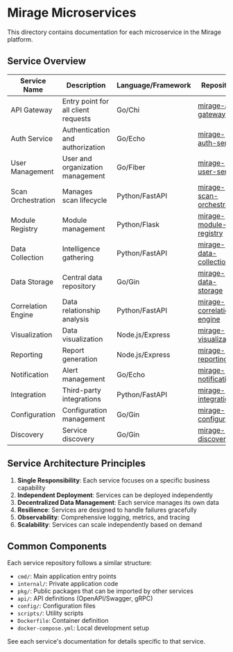 # Mirage Microservices

This directory contains documentation for each microservice in the Mirage platform.

## Service Overview

| Service Name | Description | Language/Framework | Repository |
|-------------|-------------|-------------------|------------|
| API Gateway | Entry point for all client requests | Go/Chi | [mirage-api-gateway](https://github.com/mirage/mirage-api-gateway) |
| Auth Service | Authentication and authorization | Go/Echo | [mirage-auth-service](https://github.com/mirage/mirage-auth-service) |
| User Management | User and organization management | Go/Fiber | [mirage-user-service](https://github.com/mirage/mirage-user-service) |
| Scan Orchestration | Manages scan lifecycle | Python/FastAPI | [mirage-scan-orchestration](https://github.com/mirage/mirage-scan-orchestration) |
| Module Registry | Module management | Python/Flask | [mirage-module-registry](https://github.com/mirage/mirage-module-registry) |
| Data Collection | Intelligence gathering | Python/FastAPI | [mirage-data-collection](https://github.com/mirage/mirage-data-collection) |
| Data Storage | Central data repository | Go/Gin | [mirage-data-storage](https://github.com/mirage/mirage-data-storage) |
| Correlation Engine | Data relationship analysis | Python/FastAPI | [mirage-correlation-engine](https://github.com/mirage/mirage-correlation-engine) |
| Visualization | Data visualization | Node.js/Express | [mirage-visualization](https://github.com/mirage/mirage-visualization) |
| Reporting | Report generation | Node.js/Express | [mirage-reporting](https://github.com/mirage/mirage-reporting) |
| Notification | Alert management | Go/Echo | [mirage-notification](https://github.com/mirage/mirage-notification) |
| Integration | Third-party integrations | Python/FastAPI | [mirage-integration](https://github.com/mirage/mirage-integration) |
| Configuration | Configuration management | Go/Gin | [mirage-configuration](https://github.com/mirage/mirage-configuration) |
| Discovery | Service discovery | Go/Gin | [mirage-discovery](https://github.com/mirage/mirage-discovery) |

## Service Architecture Principles

1. **Single Responsibility**: Each service focuses on a specific business capability
2. **Independent Deployment**: Services can be deployed independently
3. **Decentralized Data Management**: Each service manages its own data
4. **Resilience**: Services are designed to handle failures gracefully
5. **Observability**: Comprehensive logging, metrics, and tracing
6. **Scalability**: Services can scale independently based on demand

## Common Components

Each service repository follows a similar structure:
- `cmd/`: Main application entry points
- `internal/`: Private application code
- `pkg/`: Public packages that can be imported by other services
- `api/`: API definitions (OpenAPI/Swagger, gRPC)
- `config/`: Configuration files
- `scripts/`: Utility scripts
- `Dockerfile`: Container definition
- `docker-compose.yml`: Local development setup

See each service's documentation for details specific to that service.
